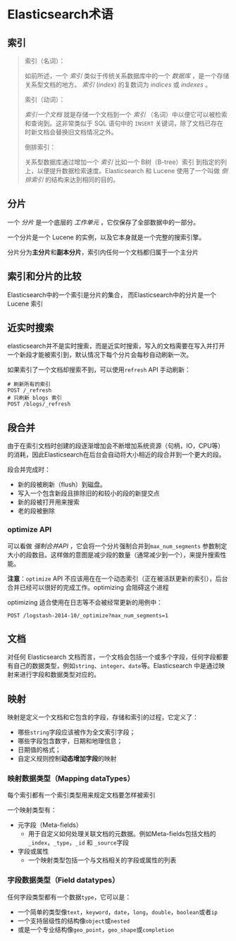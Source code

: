 # Elasticsearch术语

## 索引

> 索引（名词）：
>
> 如前所述，一个 *索引* 类似于传统关系数据库中的一个 *数据库* ，是一个存储关系型文档的地方。 *索引* (*index*) 的复数词为 *indices* 或 *indexes* 。
>
> 索引（动词）：
>
> *索引一个文档*  就是存储一个文档到一个 *索引* （名词）中以便它可以被检索和查询到。这非常类似于 SQL 语句中的 `INSERT` 关键词，除了文档已存在时新文档会替换旧文档情况之外。
>
> 倒排索引：
>
> 关系型数据库通过增加一个 *索引* 比如一个 B树（B-tree）索引 到指定的列上，以便提升数据检索速度。Elasticsearch 和 Lucene 使用了一个叫做 *倒排索引* 的结构来达到相同的目的。

## 分片

一个 *分片* 是一个底层的 *工作单元* ，它仅保存了全部数据中的一部分。

一个分片是一个 Lucene 的实例，以及它本身就是一个完整的搜索引擎。

分片分为**主分片**和**副本分片**，索引内任何一个文档都归属于一个主分片

## 索引和分片的比较

Elasticsearch中的一个索引是分片的集合， 而Elasticsearch中的分片是一个 Lucene 索引



## 近实时搜索

elasticsearch并不是实时搜索，而是近实时搜索，写入的文档需要在写入并打开一个新段才能被索引到，默认情况下每个分片会每秒自动刷新一次。

如果索引了一个文档却搜索不到，可以使用`refresh` API 手动刷新：

```
# 刷新所有的索引
POST /_refresh
# 只刷新 blogs 索引
POST /blogs/_refresh
```



## 段合并

由于在索引文档时创建的段逐渐增加会不断增加系统资源（句柄，IO，CPU等）的消耗，因此Elasticsearch在后台会自动将大小相近的段合并到一个更大的段。

段合并完成时：

- 新的段被刷新（flush）到磁盘。
- 写入一个包含新段且排除旧的和较小的段的新提交点
- 新的段被打开用来搜索
- 老的段被删除

### optimize API

可以看做 *强制合并API* ，它会将一个分片强制合并到`max_num_segments` 参数制定大小的段数目。这样做的意图是减少段的数量（通常减少到一个），来提升搜索性能。

**注意**：`optimize` API 不应该用在在一个动态索引（正在被活跃更新的索引），后台合并已经可以很好的完成工作。optimizing 会阻碍这个进程

optimizing 适合使用在日志等不会被经常更新的用例中：

```
POST /logstash-2014-10/_optimize?max_num_segments=1
```



## 文档

对任何 Elasticsearch 文档而言，一个文档会包括一个或多个字段，任何字段都要有自己的数据类型，例如`string`、`integer`、`date`等。Elasticsearch 中是通过映射来进行字段和数据类型对应的。



## 映射

映射是定义一个文档和它包含的字段，存储和索引的过程，它定义了：

- 哪些`string`字段应该被作为全文索引字段；
- 哪些字段包含数字，日期和地理信息；
- 日期值的格式；
- 自定义规则控制**动态增加字段**的映射

### 映射数据类型（Mapping dataTypes）

每个索引都有一个索引类型用来规定文档要怎样被索引

一个映射类型有：

- 元字段（Meta-fields）
  - 用于自定义如何处理关联文档的元数据。例如Meta-fields包括文档的`_index`，`_type`，`_id` 和 `_source`字段
- 字段或属性
  - 一个映射类型包括一个与文档相关的字段或属性的列表

### 字段数据类型（Field datatypes）

任何字段类型都有一个数据`type`，它可以是：

- 一个简单的类型像`text`，`keyword`，`date`，`long`，`double`，`boolean`或者`ip`
- 一个支持层级性的结构像`object`或`nested`
- 或是一个专业结构像`geo_point`，`geo_shape`或`completion`